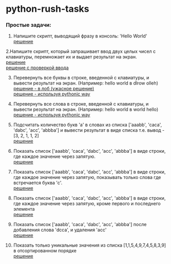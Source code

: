 # python-rush-tasks
<h3>Простые задачи:</h3>

1. Напишите скрипт, выводящий фразу в консоль: 'Hello World'<br>
<a href="https://github.com/avedensky/python-rush-tasks/blob/master/level-1/task-1/task-1-1.py">решение</a><br>

2.Напишите скрипт, который запрашивает ввод двух целых чисел с клавиатуры, перемножает их и выдает результат на экран.<br>
<a href="https://github.com/avedensky/python-rush-tasks/blob/master/level-1/task-1/task-1-2-1.py">решение</a><br>
<a href="https://github.com/avedensky/python-rush-tasks/blob/master/level-1/task-1/task-1-2-2.py">решение с проверкой ввода</a><br>

3. Перевернуть все буквы в строке, введенной с клавиатуры, и вывести результат на экран. (Например: hello world  в  dlrow olleh)<br>
<a href="https://github.com/avedensky/python-rush-tasks/blob/master/level-1/task-1/task-1-3-1.py">решение - в лоб (ужасное решение)</a><br>
<a href="https://github.com/avedensky/python-rush-tasks/blob/master/level-1/task-1/task-1-3-2.py">решение - используя pythonic way</a><br>

4. Перевернуть все слова в строке, введенной с клавиатуры, и вывести результат на экран. (Например: hello world  в  world hello)<br>
<a href="https://github.com/avedensky/python-rush-tasks/blob/master/level-1/task-1/task-1-4-1.py">решение - используя pythonic way</a><br>

5. Подсчитать количество букв 'а' в словах из списка ['aaabb', 'caca', 'dabc', 'acc', 'abbba'] и вывести результат в виде списка т.е. вывод - [3, 2, 1, 1, 2]<br>
<a href="https://github.com/avedensky/python-rush-tasks/blob/master/level-1/task-1/task-1-5-1.py">решение</a><br>

6. Показать список ['aaabb', 'caca', 'dabc', 'acc', 'abbba'] в виде строки, где каждое значение через запятую.<br>
<a href="https://github.com/avedensky/python-rush-tasks/blob/master/level-1/task-1/task-1-6-1.py">решение</a><br>

7. Показать список ['aaabb', 'caca', 'dabc', 'acc', 'abbba'] в виде строки, где каждое значение через запятую, показывать только слова где встречается буква 'с'.<br>
<a href="https://github.com/avedensky/python-rush-tasks/blob/master/level-1/task-1/task-1-7-1.py">решение</a><br>

8. Показать список ['aaabb', 'caca', 'dabc', 'acc', 'abbba'] в виде строки, где каждое значение через запятую, кроме первого и последнего элемента<br>
<a href="https://github.com/avedensky/python-rush-tasks/blob/master/level-1/task-1/task-1-8-1.py">решение</a><br>

9. Показать список ['aaabb', 'caca', 'dabc', 'acc', 'abbba'] после добавления слова 'dcca', и удаления 'acc'<br>
<a href="https://github.com/avedensky/python-rush-tasks/blob/master/level-1/task-1/task-1-9-1.py">решение</a><br>

10. Показать только уникальные значения из списка [1,1,5,4,9,7,4,5,8,3,9] в отсортированном порядке <br>
<a href="https://github.com/avedensky/python-rush-tasks/blob/master/level-1/task-1/task-1-10-1.py">решение</a><br>

